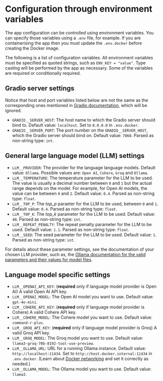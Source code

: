 # Configuration through environment variables

The app configuration can be controlled using environment variables. You can specify those variables using a `.env` file, for example. If you are containerising the app then you must update the `.env.docker` before creating the Docker image.

The following is a list of configuration variables. All environment variables must be specified as quoted strings, such as `ENV_KEY = "value"`. Type casting will be performed by the app as necessary. Some of the variables are required or conditionally required.

## Gradio server settings

Notice that host and port variables listed below are not the same as the corresponding ones mentioned in [Gradio documentation](https://www.gradio.app/guides/environment-variables), which will be ignored.

- `GRADIO__SERVER_HOST`: The host name to which the Gradio server should bind to. Default value: `localhost`. Set to `0.0.0.0` in `.env.docker`.
- `GRADIO__SERVER_PORT`: The port number on the `GRADIO__SERVER_HOST`, which the Gradio server should bind on. Default value: `7860`. Parsed as non-string type: `int`.

## General large language model (LLM) settings

- `LLM__PROVIDER`: The provider for the language language models. Default value: `Ollama`. Possible values are: `Open AI`, `Cohere`, `Groq` and `Ollama`.
- `LLM__TEMPERATURE`: The temperature parameter for the LLM to be used. The value is usually a decimal number between `0` and `1` but the actual range depends on the model. For example, for Open AI models, the value can be between `0` and `2`. Default value: `0.4`. Parsed as non-string type: `float`.
- `LLM__TOP_P`: The _top\_p_ paraeter for the LLM to be used, between `0` and `1`. Default value: `0.4`. Parsed as non-string type: `float`.
- `LLM__TOP_K`: The _top\_k_ parameter for the LLM to be used. Default value: `40`. Parsed as non-string type: `int`.
- `LLM__REPEAT_PENALTY`: The repeat penalty parameter for the LLM to be used. Default value: `1.1`. Parsed as non-string type: `float`.
- `LLM__SEED`: The seed parameter for the LLM to be used. Default value: `1`. Parsed as non-string type: `int`.

For details about these parameter settings, see the documentation of your chosen LLM provider, such as, the [Ollama documentation for the valid parameters and their values for model files](https://github.com/ollama/ollama/blob/main/docs/modelfile.md#valid-parameters-and-values).

## Language model specific settings

- `LLM__OPENAI_API_KEY`: (**required** only if language model provider is Open AI) A valid Open AI API key.
- `LLM__OPENAI_MODEL`: The Open AI model you want to use. Default value: `gpt-4o-mini`.
- `LLM__COHERE_API_KEY`: (**required** only if language model provider is Cohere) A valid Cohere API key.
- `LLM__COHERE_MODEL`: The Cohere model you want to use. Default value: `command-r-plus`.
- `LLM__GROQ_API_KEY`: (**required** only if language model provider is Groq) A valid Groq API key.
- `LLM__GROQ_MODEL`: The Groq model you want to use. Default value: `llama3-groq-70b-8192-tool-use-preview`.
- `LLM__OLLAMA_URL`: URL for a running Ollama instance. Default value: `http://localhost:11434`. Set to `http://host.docker.internal:11434` in `.env.docker`. (Learn about [Docker networking](https://docs.docker.com/desktop/networking/) and set it correctly as needed.)
- `LLM__OLLAMA_MODEL`: The Ollama model you want to use. Default value: `llama3`.
